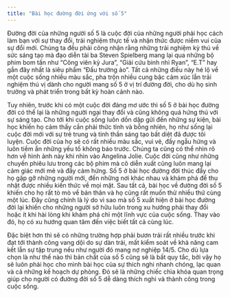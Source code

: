 ```yaml
---
title: "Bài học đường đời ứng với số 5"
---
```

Đường đời của những người số 5 là cuộc đời của những người phải học cách làm bạn với sự thay đổi, trải nghiệm thực tế và nhận thức được niềm vui của sự đổi mới. Chúng ta đều phải công nhận rằng những trải nghiệm kỳ thú về sức sáng tạo mà đạo diễn tài ba Steven Spielberg mang lại qua những bộ phim bom tấn như “Công viên kỷ Jura”, “Giải cứu binh nhì Ryan”, “E.T” hay gần đây nhất là siêu phẩm “Đấu trường ảo”. Tất cả những điều này hé lộ về một cuộc sống nhiều màu sắc, pha trộn nhiều cung bậc cảm xúc lẫn trải nghiệm thú vị dành cho người mang số 5 ở vị trí đường đời, cho dù họ sinh trưởng và phát triển trong bất kỳ hoàn cảnh nào. 

Tuy nhiên, trước khi có một cuộc đời đáng mơ ước thì số 5 ở bài học đường đời có thể lại là những người ngại thay đổi và cũng không quá hứng thú với sự sáng tạo. Cho tới khi cuộc sống luôn dồn dập gửi đến những sự kiện, bài học khiến họ cảm thấy cần phải thức tỉnh và bỗng nhiên, họ như sống lại cuộc đời mới với sự trẻ trung và tinh thần sáng tạo bất diệt đã được tôi luyện. Cuộc đời của họ sẽ có rất nhiều màu sắc, vui vẻ, đầy ngẫu hứng và luôn tiềm ẩn những yếu tố không báo trước. Chúng ta cũng có thể nhìn rõ hơn về hình ảnh này khi nhìn vào Angelina Jolie. Cuộc đời cũng như những chuyến phiêu lưu trong các bộ phim mà cô diễn xuất cũng luôn mang lại cảm giác mới mẻ và đầy cảm hứng. Số 5 ở bài học đường đời thúc đẩy cho họ gặp gỡ những người mới, đến những nơi khác nhau và khám phá để thu nhặt được nhiều kiến thức về mọi mặt. Sau tất cả, bài học về đường đời số 5 khiến cho họ rất tò mò về bản thân và họ cũng rất muốn thử nhiều thứ cùng một lúc. Đây cũng chính là lý do vì sao mà số 5 xuất hiện ở bài học đường đời lại khiến cho những người sở hữu luôn trong xu hướng phải thay đổi hoặc ít khi hài lòng khi khám phá chỉ một lĩnh vực của cuộc sống. Thay vào đó, họ có xu hướng quan tâm đến việc biết tất cả cùng lúc.

Đặc biệt hơn thì sẽ có những trường hợp phải bươn trải rất nhiều trước khi đạt tới thành công vang dội do sự dàn trải, mất kiểm soát về khả năng cam kết lẫn sự tập trung nếu như người đó mang nợ nghiệp 14/5. Cho dù lựa chọn là như thế nào thì bản chất của số 5 cũng sẽ là bất quy tắc, bởi vậy họ sẽ luôn phải học cho mình bài học của sự thích nghi nhanh chóng, lạc quan và cả những kế hoạch dự phòng. Đó sẽ là những chiếc chìa khóa quan trọng giúp cho người có đường đời số 5 dễ dàng thích nghi và thành công trong cuộc sống.
